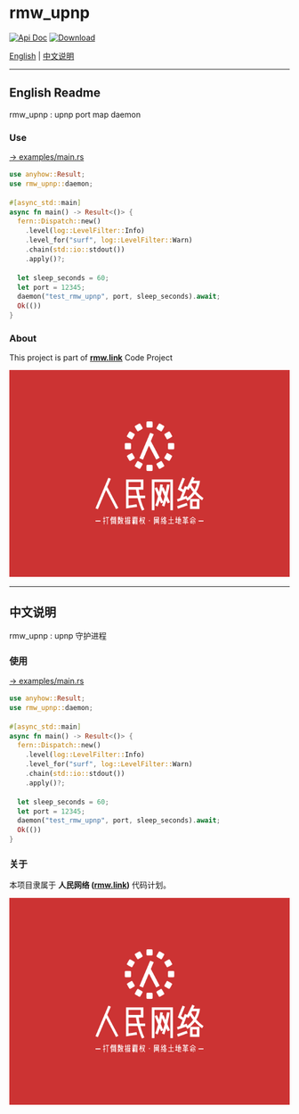 <!-- EDIT /Users/z/rmw/upnp_daemon/README.md -->

# rmw_upnp

<a href="https://docs.rs/rmw_upnp"><img src="https://img.shields.io/badge/RUST-API%20DOC-blue?style=for-the-badge&logo=docs.rs&labelColor=333" alt="Api Doc"></a>
<a href="https://github.com/rmw-lib/rmw_upnp/releases"><img src="https://img.shields.io/badge/Download-EXE-090?style=for-the-badge&logo=rust&labelColor=333" alt="Download"></a>

[English](#english-readme) | [中文说明](#中文说明)

---

## English Readme

<!-- EDIT /Users/z/rmw/upnp_daemon/doc/en/readme.md -->

rmw_upnp : upnp port map daemon

### Use

[→ examples/main.rs](examples/main.rs)

```rust
use anyhow::Result;
use rmw_upnp::daemon;

#[async_std::main]
async fn main() -> Result<()> {
  fern::Dispatch::new()
    .level(log::LevelFilter::Info)
    .level_for("surf", log::LevelFilter::Warn)
    .chain(std::io::stdout())
    .apply()?;

  let sleep_seconds = 60;
  let port = 12345;
  daemon("test_rmw_upnp", port, sleep_seconds).await;
  Ok(())
}
```


### About

This project is part of **[rmw.link](//rmw.link)** Code Project

![rmw.link logo](https://raw.githubusercontent.com/rmw-link/logo/master/rmw.red.bg.svg)

---

## 中文说明

<!-- EDIT /Users/z/rmw/upnp_daemon/doc/zh/readme.md -->

rmw_upnp : upnp 守护进程

### 使用

[→ examples/main.rs](examples/main.rs)

```rust
use anyhow::Result;
use rmw_upnp::daemon;

#[async_std::main]
async fn main() -> Result<()> {
  fern::Dispatch::new()
    .level(log::LevelFilter::Info)
    .level_for("surf", log::LevelFilter::Warn)
    .chain(std::io::stdout())
    .apply()?;

  let sleep_seconds = 60;
  let port = 12345;
  daemon("test_rmw_upnp", port, sleep_seconds).await;
  Ok(())
}
```


### 关于

本项目隶属于 **人民网络 ([rmw.link](//rmw.link))** 代码计划。

![人民网络海报](https://raw.githubusercontent.com/rmw-link/logo/master/rmw.red.bg.svg)
